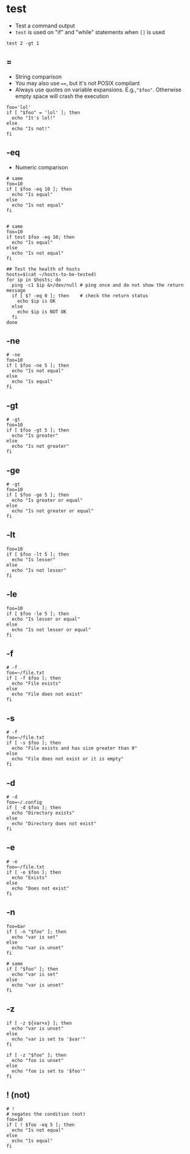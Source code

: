 # test

- Test a command output
- `test` is used on "if" and "while" statements when `[]` is used

```shell
test 2 -gt 1
```

## =

- String comparison
- You may also use `==`, but it's not POSIX compliant
- Always use quotes on variable expansions. E.g.,`"$foo"`. Otherwise empty space will crash the execution

```shell
foo='lol'
if [ "$foo" = 'lol' ]; then
  echo "It's lol!"
else
  echo "Is not!"
fi
```

## -eq

- Numeric comparison

```shell
# same
foo=10
if [ $foo -eq 10 ]; then
  echo "Is equal"
else
  echo "Is not equal"
fi


# same
foo=10
if test $foo -eq 10; then
  echo "Is equal"
else
  echo "Is not equal"
fi
```

```shell
## Test the health of hosts
hosts=$(cat ~/hosts-to-be-tested)
for ip in $hosts; do
  ping -c1 $ip &>/dev/null # ping once and do not show the return message
  if [ $? -eq 0 ]; then    # check the return status
    echo $ip is OK
  else
    echo $ip is NOT OK
  fi
done
```

## -ne

```shell
# -ne
foo=10
if [ $foo -ne 5 ]; then
  echo "Is not equal"
else
  echo "Is equal"
fi
```

## -gt

```shell
# -gt
foo=10
if [ $foo -gt 5 ]; then
  echo "Is greater"
else
  echo "Is not greater"
fi
```

## -ge

```shell
# -gt
foo=10
if [ $foo -ge 5 ]; then
  echo "Is greater or equal"
else
  echo "Is not greater or equal"
fi
```

## -lt

```shell
foo=10
if [ $foo -lt 5 ]; then
  echo "Is lesser"
else
  echo "Is not lesser"
fi
```

## -le

```shell
foo=10
if [ $foo -le 5 ]; then
  echo "Is lesser or equal"
else
  echo "Is not lesser or equal"
fi
```

## -f

```shell
# -f
foo=~/file.txt
if [ -f $foo ]; then
  echo "File exists"
else
  echo "File does not exist"
fi
```

## -s

```shell
# -f
foo=~/file.txt
if [ -s $foo ]; then
  echo "File exists and has size greater than 0"
else
  echo "File does not exist or it is empty"
fi
```

## -d

```shell
# -d
foo=~/.config
if [ -d $foo ]; then
  echo "Directory exists"
else
  echo "Directory does not exist"
fi
```

## -e

```shell
# -e
foo=~/file.txt
if [ -e $foo ]; then
  echo "Exists"
else
  echo "Does not exist"
fi
```

## -n

```shell
foo=bar
if [ -n "$foo" ]; then
  echo "var is set"
else
  echo "var is unset"
fi

# same
if [ "$foo" ]; then
  echo "var is set"
else
  echo "var is unset"
fi
```

## -z

```shell
if [ -z ${var+x} ]; then
  echo "var is unset"
else
  echo "var is set to '$var'"
fi
```

```shell
if [ -z "$foo" ]; then
  echo "foo is unset"
else
  echo "foo is set to '$foo'"
fi
```

## ! (not)

```shell
# !
# negates the condition (not)
foo=10
if [ ! $foo -eq 5 ]; then
  echo "Is not equal"
else
  echo "Is equal"
fi
```
